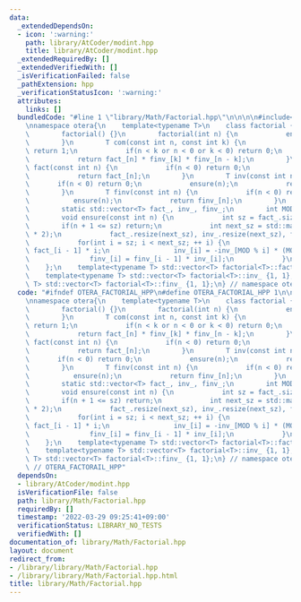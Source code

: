```yaml
---
data:
  _extendedDependsOn:
  - icon: ':warning:'
    path: library/AtCoder/modint.hpp
    title: library/AtCoder/modint.hpp
  _extendedRequiredBy: []
  _extendedVerifiedWith: []
  _isVerificationFailed: false
  _pathExtension: hpp
  _verificationStatusIcon: ':warning:'
  attributes:
    links: []
  bundledCode: "#line 1 \"library/Math/Factorial.hpp\"\n\n\n\n#include<library/AtCoder/modint.hpp>\n\
    \nnamespace otera{\n    template<typename T>\n    class factorial {\n        public:\n\
    \        factorial() {}\n        factorial(int n) {\n            ensure(n);\n\
    \        }\n        T com(const int n, const int k) {\n            if(n == k)\
    \ return 1;\n            if(n < k or n < 0 or k < 0) return 0;\n            ensure(n);\n\
    \            return fact_[n] * finv_[k] * finv_[n - k];\n        }\n        T\
    \ fact(const int n) {\n            if(n < 0) return 0;\n            ensure(n);\n\
    \            return fact_[n];\n        }\n        T inv(const int n) {\n     \
    \       if(n < 0) return 0;\n            ensure(n);\n            return inv_[n];\n\
    \        }\n        T finv(const int n) {\n            if(n < 0) return 0;\n \
    \           ensure(n);\n            return finv_[n];\n        }\n        private:\n\
    \        static std::vector<T> fact_, inv_, finv_;\n        int MOD = T::mod();\n\
    \        void ensure(const int n) {\n            int sz = fact_.size();\n    \
    \        if(n + 1 <= sz) return;\n            int next_sz = std::max(n + 1, sz\
    \ * 2);\n            fact_.resize(next_sz), inv_.resize(next_sz), finv_.resize(next_sz);\n\
    \            for(int i = sz; i < next_sz; ++ i) {\n                fact_[i] =\
    \ fact_[i - 1] * i;\n                inv_[i] = -inv_[MOD % i] * (MOD / i);\n \
    \               finv_[i] = finv_[i - 1] * inv_[i];\n            }\n        }\n\
    \    };\n    template<typename T> std::vector<T> factorial<T>::fact_ {1, 1};\n\
    \    template<typename T> std::vector<T> factorial<T>::inv_ {1, 1};\n    template<typename\
    \ T> std::vector<T> factorial<T>::finv_ {1, 1};\n} // namespace otera\n\n\n"
  code: "#ifndef OTERA_FACTORIAL_HPP\n#define OTERA_FACTORIAL_HPP 1\n\n#include<library/AtCoder/modint.hpp>\n\
    \nnamespace otera{\n    template<typename T>\n    class factorial {\n        public:\n\
    \        factorial() {}\n        factorial(int n) {\n            ensure(n);\n\
    \        }\n        T com(const int n, const int k) {\n            if(n == k)\
    \ return 1;\n            if(n < k or n < 0 or k < 0) return 0;\n            ensure(n);\n\
    \            return fact_[n] * finv_[k] * finv_[n - k];\n        }\n        T\
    \ fact(const int n) {\n            if(n < 0) return 0;\n            ensure(n);\n\
    \            return fact_[n];\n        }\n        T inv(const int n) {\n     \
    \       if(n < 0) return 0;\n            ensure(n);\n            return inv_[n];\n\
    \        }\n        T finv(const int n) {\n            if(n < 0) return 0;\n \
    \           ensure(n);\n            return finv_[n];\n        }\n        private:\n\
    \        static std::vector<T> fact_, inv_, finv_;\n        int MOD = T::mod();\n\
    \        void ensure(const int n) {\n            int sz = fact_.size();\n    \
    \        if(n + 1 <= sz) return;\n            int next_sz = std::max(n + 1, sz\
    \ * 2);\n            fact_.resize(next_sz), inv_.resize(next_sz), finv_.resize(next_sz);\n\
    \            for(int i = sz; i < next_sz; ++ i) {\n                fact_[i] =\
    \ fact_[i - 1] * i;\n                inv_[i] = -inv_[MOD % i] * (MOD / i);\n \
    \               finv_[i] = finv_[i - 1] * inv_[i];\n            }\n        }\n\
    \    };\n    template<typename T> std::vector<T> factorial<T>::fact_ {1, 1};\n\
    \    template<typename T> std::vector<T> factorial<T>::inv_ {1, 1};\n    template<typename\
    \ T> std::vector<T> factorial<T>::finv_ {1, 1};\n} // namespace otera\n\n#endif\
    \ // OTERA_FACTORAIL_HPP"
  dependsOn:
  - library/AtCoder/modint.hpp
  isVerificationFile: false
  path: library/Math/Factorial.hpp
  requiredBy: []
  timestamp: '2022-03-29 09:25:41+09:00'
  verificationStatus: LIBRARY_NO_TESTS
  verifiedWith: []
documentation_of: library/Math/Factorial.hpp
layout: document
redirect_from:
- /library/library/Math/Factorial.hpp
- /library/library/Math/Factorial.hpp.html
title: library/Math/Factorial.hpp
---
```

